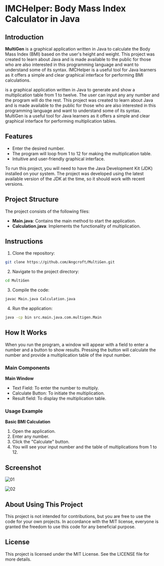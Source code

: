 # IMCHelper: Body Mass Index Calculator in Java

## Introduction

**MultiGen** is a graphical application written in Java to calculate the Body Mass Index (BMI) based on the user's height and weight. This project was created to learn about Java and is made available to the public for those who are also interested in this programming language and want to understand some of its syntax. IMCHelper is a useful tool for Java learners as it offers a simple and clear graphical interface for performing BMI calculations.

is a graphical application written in Java to generate and show a multiplication table from 1 to twelve. The user can input any any number and the program will do the rest. This project was created to learn about Java and is made available to the public for those who are also interested in this programming language and want to understand some of its syntax. MultiGen is a useful tool for Java learners as it offers a simple and clear graphical interface for performing multiplication tables.

## Features

* Enter the desired number.
* The program will loop from 1 to 12 for making the multiplication table.
* Intuitive and user-friendly graphical interface.

To run this project, you will need to have the Java Development Kit (JDK) installed on your system. The project was developed using the latest available version of the JDK at the time, so it should work with recent versions.

## Project Structure

The project consists of the following files:

* **Main.java**: Contains the main method to start the application.
* **Calculation.java**: Implements the functionality of multiplication.

## Instructions

1. Clone the repository:

```sh
git clone https://github.com/Angcroft/MultiGen.git
```

2. Navigate to the project directory:
```sh
cd MultiGen
```

3. Compile the code:
```sh
javac Main.java Calculation.java
```

4. Run the application:
```sh
java -cp bin src.main.java.com.multigen.Main
```

## How It Works

When you run the program, a window will appear with a field to enter a number and a button to show results. Pressing the button will calculate the number and provide a multiplication table of the input number.

### Main Components

**Main Window**

* Text Field: To enter the number to multiply.
* Calculate Button: To initiate the multiplication.
* Result field: To display the multiplication table.

### Usage Example

**Basic BMI Calculation**

1. Open the application.
2. Enter any number.
3. Click the "Calculate" button.
4. You will see your input number and the table of multiplications from 1 to 12.

## Screenshot

![01](https://github.com/Angcroft/MultiGen/assets/69369902/560e78c0-4e32-4307-8663-7d4d5cdab3a3)

![02](https://github.com/Angcroft/MultiGen/assets/69369902/1d60e2dd-ef6e-4a10-b9a8-01af3b9e2bb7)


## About Using This Project

This project is not intended for contributions, but you are free to use the code for your own projects. In accordance with the MIT license, everyone is granted the freedom to use this code for any beneficial purpose.

## License

This project is licensed under the MIT License. See the LICENSE file for more details.

